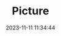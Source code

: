 ---
weight: 1
images:
- /images/edited/201.jpeg
title: Picture
date: 2023-11-11 11:34:44
tags: [luminar neo,work,24-70mm F2.8 DG DN | Art 019,ILCE-7M3,70.0,car,trafficlight]
---
